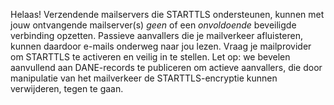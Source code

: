 Helaas! Verzendende mailservers die STARTTLS ondersteunen, kunnen met jouw ontvangende mailserver(s) *geen* of een *onvoldoende* beveiligde verbinding opzetten. Passieve aanvallers die je mailverkeer afluisteren, kunnen daardoor e-mails onderweg naar jou lezen. Vraag je mailprovider om STARTTLS te activeren en veilig in te stellen. Let op: we bevelen aanvullend aan DANE-records te publiceren om actieve aanvallers, die door manipulatie van het mailverkeer de STARTTLS-encryptie kunnen verwijderen, tegen te gaan.
